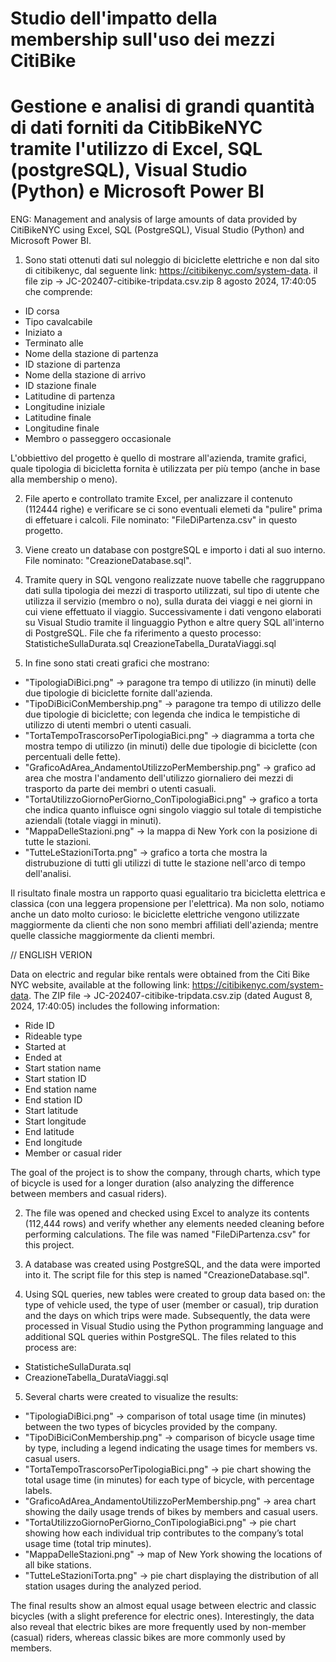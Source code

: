 # Studio dell'impatto della membership sull'uso dei mezzi CitiBike

# Gestione e analisi di grandi quantità di dati forniti da CitibBikeNYC tramite l'utilizzo di Excel, SQL (postgreSQL), Visual Studio (Python) e Microsoft Power BI

ENG: Management and analysis of large amounts of data provided by CitiBikeNYC using Excel, SQL (PostgreSQL), Visual Studio (Python) and Microsoft Power BI.



1) Sono stati ottenuti dati sul noleggio di biciclette elettriche e non dal sito di citibikenyc, dal seguente link: https://citibikenyc.com/system-data.
il file zip ->  JC-202407-citibike-tripdata.csv.zip	8 agosto 2024, 17:40:05
che comprende:

- ID corsa
- Tipo cavalcabile
- Iniziato a
- Terminato alle
- Nome della stazione di partenza
- ID stazione di partenza
- Nome della stazione di arrivo
- ID stazione finale
- Latitudine di partenza
- Longitudine iniziale
- Latitudine finale
- Longitudine finale
- Membro o passeggero occasionale

L'obbiettivo del progetto è quello di mostrare all'azienda, tramite grafici, quale tipologia di bicicletta fornita è utilizzata per più tempo (anche in base alla membership o meno).

2) File aperto e controllato tramite Excel, per analizzare il contenuto (112444 righe) e verificare se ci sono eventuali elemeti da "pulire" prima di effetuare i calcoli. File nominato: "FileDiPartenza.csv" in questo progetto.

3) Viene creato un database con postgreSQL e importo i dati al suo interno. File nominato: "CreazioneDatabase.sql".

4) Tramite query in SQL vengono realizzate nuove tabelle che raggruppano dati sulla tipologia dei mezzi di trasporto utilizzati, sul tipo di utente che utilizza il servizio (membro o no), sulla durata dei viaggi e nei giorni in cui viene effettuato il viaggio. Successivamente i dati vengono elaborati su Visual Studio tramite il linguaggio Python e altre query SQL all'interno di PostgreSQL.
File che fa riferimento a questo processo:
StatisticheSullaDurata.sql
CreazioneTabella_DurataViaggi.sql

5) In fine sono stati creati grafici che mostrano:
- "TipologiaDiBici.png" -> paragone tra tempo di utilizzo (in minuti) delle due tipologie di biciclette fornite dall'azienda.
- "TipoDiBiciConMembership.png" -> paragone tra tempo di utilizzo delle due tipologie di biciclette; con legenda che indica le tempistiche di utilizzo di utenti membri o utenti casuali.
- "TortaTempoTrascorsoPerTipologiaBici.png" -> diagramma a torta che mostra tempo di utilizzo (in minuti) delle due tipologie di biciclette (con percentuali delle fette).
- "GraficoAdArea_AndamentoUtilizzoPerMembership.png" -> grafico ad area che mostra l'andamento dell'utilizzo giornaliero dei mezzi di trasporto da parte dei membri o utenti casuali.
- "TortaUtilizzoGiornoPerGiorno_ConTipologiaBici.png" -> grafico a torta che indica quanto influisce ogni singolo viaggio sul totale di tempistiche aziendali (totale viaggi in minuti).
- "MappaDelleStazioni.png" -> la mappa di New York con la posizione di tutte le stazioni.
- "TutteLeStazioniTorta.png" -> grafico a torta che mostra la distrubuzione di tutti gli utilizzi di tutte le stazione nell'arco di tempo dell'analisi.

Il risultato finale mostra un rapporto quasi egualitario tra bicicletta elettrica e classica (con una leggera propensione per l'elettrica). Ma non solo, notiamo anche un dato molto curioso: le biciclette elettriche vengono utilizzate maggiormente da clienti che non sono membri affiliati dell'azienda; mentre quelle classiche maggiormente da clienti membri.


// ENGLISH VERION

Data on electric and regular bike rentals were obtained from the Citi Bike NYC website, available at the following link: https://citibikenyc.com/system-data.
The ZIP file → JC-202407-citibike-tripdata.csv.zip (dated August 8, 2024, 17:40:05) 
includes the following information:

- Ride ID
- Rideable type
- Started at
- Ended at
- Start station name
- Start station ID
- End station name
- End station ID
- Start latitude
- Start longitude
- End latitude
- End longitude
- Member or casual rider

The goal of the project is to show the company, through charts, which type of bicycle is used for a longer duration (also analyzing the difference between members and casual riders).

2) The file was opened and checked using Excel to analyze its contents (112,444 rows) and verify whether any elements needed cleaning before performing calculations.
The file was named "FileDiPartenza.csv" for this project.

3) A database was created using PostgreSQL, and the data were imported into it.
The script file for this step is named "CreazioneDatabase.sql".

4) Using SQL queries, new tables were created to group data based on: the type of vehicle used, the type of user (member or casual), trip duration and the days on which trips were made.
Subsequently, the data were processed in Visual Studio using the Python programming language and additional SQL queries within PostgreSQL.
The files related to this process are:
- StatisticheSullaDurata.sql
- CreazioneTabella_DurataViaggi.sql

5) Several charts were created to visualize the results:

- "TipologiaDiBici.png" → comparison of total usage time (in minutes) between the two types of bicycles provided by the company.
- "TipoDiBiciConMembership.png" → comparison of bicycle usage time by type, including a legend indicating the usage times for members vs. casual users.
- "TortaTempoTrascorsoPerTipologiaBici.png" → pie chart showing the total usage time (in minutes) for each type of bicycle, with percentage labels.
- "GraficoAdArea_AndamentoUtilizzoPerMembership.png" → area chart showing the daily usage trends of bikes by members and casual users.
- "TortaUtilizzoGiornoPerGiorno_ConTipologiaBici.png" → pie chart showing how each individual trip contributes to the company’s total usage time (total trip minutes).
- "MappaDelleStazioni.png" → map of New York showing the locations of all bike stations.
- "TutteLeStazioniTorta.png" → pie chart displaying the distribution of all station usages during the analyzed period.

The final results show an almost equal usage between electric and classic bicycles (with a slight preference for electric ones).
Interestingly, the data also reveal that electric bikes are more frequently used by non-member (casual) riders, whereas classic bikes are more commonly used by members.
